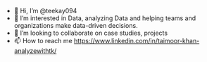 - 👋 Hi, I’m @teekay094
- 👀 I’m interested in Data, analyzing Data and helping teams and organizations make data-driven decisions.
- 💞️ I’m looking to collaborate on case studies, projects
- 📫 How to reach me https://www.linkedin.com/in/taimoor-khan-analyzewithtk/

<!---
teekay094/teekay094 is a ✨ special ✨ repository because its `README.md` (this file) appears on your GitHub profile.
You can click the Preview link to take a look at your changes.
--->
